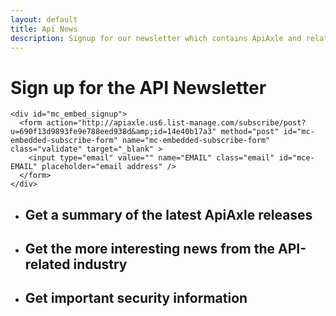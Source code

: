 ```yaml
---
layout: default
title: Api News
description: Signup for our newsletter which contains ApiAxle and related industry news.
---
```


<div class="container api-news-landing">
  <div class="row">
    <h1>Sign up for the API Newsletter</h1>

    <div id="mc_embed_signup">
      <form action="http://apiaxle.us6.list-manage.com/subscribe/post?u=690f13d9893fe9e788eed938d&amp;id=14e40b17a3" method="post" id="mc-embedded-subscribe-form" name="mc-embedded-subscribe-form" class="validate" target="_blank" >
        <input type="email" value="" name="EMAIL" class="email" id="mce-EMAIL" placeholder="email address" />
      </form>
    </div>
  </div>

  <div class="row">
    <div class="span12">
      <ul class="list-3col text-center">
        <li>
          <div class="features-icon icon-cog"> </div>
          <h2>Get a summary of the latest ApiAxle releases</h2>
        </li>
        <li>
          <div class="features-icon icon-bookmark"> </div>
          <h2>Get the more interesting news from the API-related industry</h2>
        </li>
        <li>
          <div class="features-icon icon-lock"> </div>
          <h2>Get important security information</h2>
        </li>
      </ul>
    </div>
  </div>
</div>
